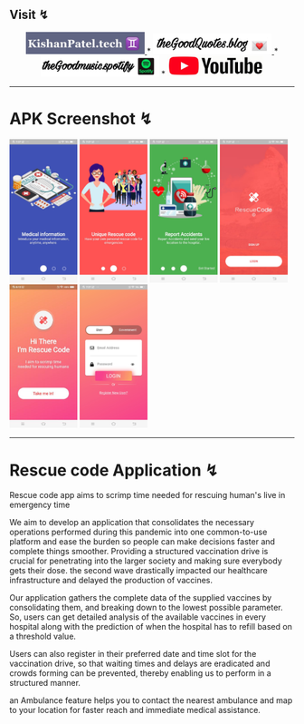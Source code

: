  ## Visit ↯
 
<div align="center"> 
 <a href="https://kishanpatel.tech"><img src="tech.JPG" width="210"> </a> *
 <a href="https://thegoodquotess.blogspot.com"><img src="blog.jpeg" width="210"> </a> *
 <a href="https://sptfy.com/thegoodmusic"><img src="spotify.jpeg" width="210"></a> *
 <a href="https://www.youtube.com/channel/UCPghypjzxDj_gSj0yYX9lbw/"><img src="youtubee.jpg" width="170"></a>
</div>

<hr>

# APK Screenshot ↯
<img src="ImagesReadme/1.jpeg" width="120"> <img src="ImagesReadme/2.jpeg" width="120">
<img src="ImagesReadme/3.jpeg" width="120"> <img src="ImagesReadme/4.jpeg" width="120">
<img src="ImagesReadme/5.jpeg" width="120"> <img src="ImagesReadme/6.jpeg" width="120">
<hr>

# Rescue code Application ↯
<p>
Rescue code app aims to scrimp time needed for rescuing human's live in emergency time 

We aim to develop an application that consolidates the necessary operations performed during this  pandemic into one common-to-use platform and ease the burden so people can make decisions faster and  complete things smoother. Providing a structured vaccination drive is crucial for penetrating into the larger society and making sure everybody gets their dose. the second wave drastically impacted our healthcare infrastructure and delayed the production of vaccines. 

Our application gathers the complete data of the supplied vaccines by consolidating them, and breaking down to the lowest possible parameter. So, users can get detailed analysis of the available vaccines in every hospital along with the prediction of when the hospital has to refill based on a threshold value.

Users can also register in their preferred date and time slot for the vaccination drive, so that waiting times and delays are eradicated and crowds forming can be prevented, thereby enabling us to perform in a structured manner. 

an Ambulance feature helps you to contact the nearest ambulance and map to your location for faster reach and immediate medical assistance.
</p>






 
